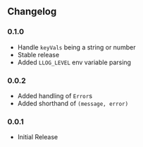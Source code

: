 ## Changelog ##

### 0.1.0 ###
* Handle `keyVals` being a string or number
* Stable release
* Added `LLOG_LEVEL` env variable parsing

### 0.0.2 ###
* Added handling of `Error`s
* Added shorthand of `(message, error)`

### 0.0.1 ###
* Initial Release

